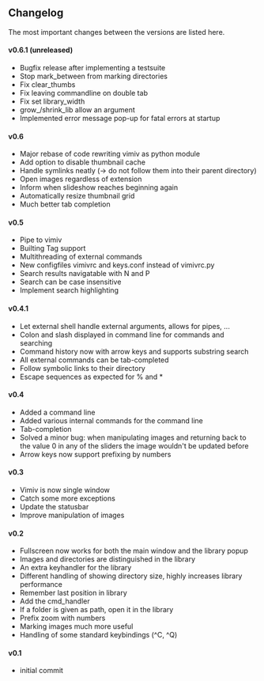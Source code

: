 ## Changelog
The most important changes between the versions are listed here.

#### v0.6.1 (unreleased)
* Bugfix release after implementing a testsuite
* Stop mark\_between from marking directories
* Fix clear\_thumbs
* Fix leaving commandline on double tab
* Fix set library\_width
* grow\_/shrink\_lib allow an argument
* Implemented error message pop-up for fatal errors at startup

#### v0.6
* Major rebase of code rewriting vimiv as python module
* Add option to disable thumbnail cache
* Handle symlinks neatly (-> do not follow them into their parent directory)
* Open images regardless of extension
* Inform when slideshow reaches beginning again
* Automatically resize thumbnail grid
* Much better tab completion

#### v0.5
* Pipe to vimiv
* Builting Tag support
* Multithreading of external commands
* New configfiles vimivrc and keys.conf instead of vimivrc.py
* Search results navigatable with N and P
* Search can be case insensitive
* Implement search highlighting

#### v0.4.1
* Let external shell handle external arguments, allows for pipes, ...
* Colon and slash displayed in command line for commands and searching
* Command history now with arrow keys and supports substring search
* All external commands can be tab-completed
* Follow symbolic links to their directory
* Escape sequences as expected for % and *

#### v0.4
* Added a command line
* Added various internal commands for the command line
* Tab-completion
* Solved a minor bug: when manipulating images and returning back to the value 0
  in any of the sliders the image wouldn't be updated before
* Arrow keys now support prefixing by numbers

#### v0.3
* Vimiv is now single window
* Catch some more exceptions
* Update the statusbar
* Improve manipulation of images

#### v0.2
* Fullscreen now works for both the main window and the library popup
* Images and directories are distinguished in the library
* An extra keyhandler for the library
* Different handling of showing directory size, highly increases library
  performance
* Remember last position in library
* Add the cmd\_handler
* If a folder is given as path, open it in the library
* Prefix zoom with numbers
* Marking images much more useful
* Handling of some standard keybindings (^C, ^Q)

#### v0.1
* initial commit
